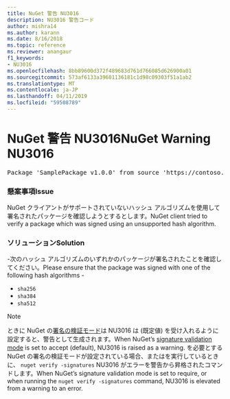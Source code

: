 ```yaml
---
title: NuGet 警告 NU3016
description: NU3016 警告コード
author: mishra14
ms.author: karann
ms.date: 8/16/2018
ms.topic: reference
ms.reviewer: anangaur
f1_keywords:
- NU3016
ms.openlocfilehash: 8bb89600d372f489683d761d766085d626900a01
ms.sourcegitcommit: 573af6133a39601136181c1d98c09303f51a1ab2
ms.translationtype: MT
ms.contentlocale: ja-JP
ms.lasthandoff: 04/11/2019
ms.locfileid: "59508789"
---
```

# <a name="nuget-warning-nu3016"></a><span data-ttu-id="ed01d-103">NuGet 警告 NU3016</span><span class="sxs-lookup"><span data-stu-id="ed01d-103">NuGet Warning NU3016</span></span>

<pre>Package 'SamplePackage v1.0.0' from source 'https://contoso.com/index.json': The package hash uses an unsupported hash algorithm.</pre>

### <a name="issue"></a><span data-ttu-id="ed01d-104">懸案事項</span><span class="sxs-lookup"><span data-stu-id="ed01d-104">Issue</span></span>

<span data-ttu-id="ed01d-105">NuGet クライアントがサポートされていないハッシュ アルゴリズムを使用して署名されたパッケージを確認しようとするとします。</span><span class="sxs-lookup"><span data-stu-id="ed01d-105">NuGet client tried to verify a package which was signed using an unsupported hash algorithm.</span></span>


### <a name="solution"></a><span data-ttu-id="ed01d-106">ソリューション</span><span class="sxs-lookup"><span data-stu-id="ed01d-106">Solution</span></span>

<span data-ttu-id="ed01d-107">-次のハッシュ アルゴリズムのいずれかのパッケージが署名されたことを確認してください。</span><span class="sxs-lookup"><span data-stu-id="ed01d-107">Please ensure that the package was signed  with one of the following hash algorithms -</span></span> 
* `sha256`
* `sha384`
* `sha512`


> [!Note]
> <span data-ttu-id="ed01d-108">ときに NuGet の[署名の検証モード](https://docs.microsoft.com/en-us/nuget/consume-packages/installing-signed-packages#configure-package-signature-requirements)は NU3016 は (既定値) を受け入れるように設定すると、警告として生成されます。</span><span class="sxs-lookup"><span data-stu-id="ed01d-108">When NuGet’s [signature validation mode](https://docs.microsoft.com/en-us/nuget/consume-packages/installing-signed-packages#configure-package-signature-requirements) is set to accept (default), NU3016 is raised as a warning.</span></span> <span data-ttu-id="ed01d-109">を必要とする NuGet の署名の検証モードが設定されている場合、またはを実行しているときに、 `nuget verify -signatures` NU3016 がエラーを警告から昇格されたコマンドします。</span><span class="sxs-lookup"><span data-stu-id="ed01d-109">When NuGet’s signature validation mode is set to require, or when running the `nuget verify -signatures` command, NU3016 is elevated from a warning to an error.</span></span> 